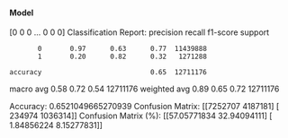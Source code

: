 #### Model
[0 0 0 ... 0 0 0]
Classification Report:
              precision    recall  f1-score   support

           0       0.97      0.63      0.77  11439888
           1       0.20      0.82      0.32   1271288

    accuracy                           0.65  12711176
   macro avg       0.58      0.72      0.54  12711176
weighted avg       0.89      0.65      0.72  12711176

Accuracy: 0.6521049665270939
Confusion Matrix:
[[7252707 4187181]
 [ 234974 1036314]]
Confusion Matrix (%):
[[57.05771834 32.94094111]
 [ 1.84856224  8.15277831]]
